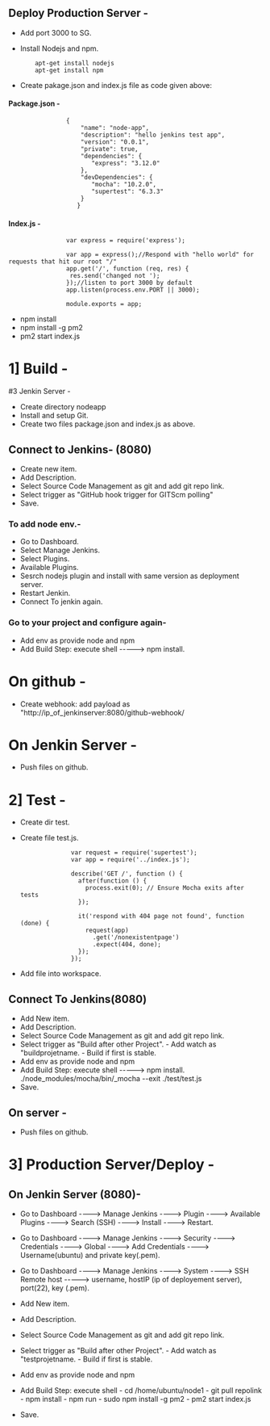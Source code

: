 
## Deploy Production Server - 
- Add port 3000 to SG.
- Install Nodejs and npm.

          apt-get install nodejs
          apt-get install npm



- Create pakage.json and index.js file as code given above:
  
#### Package.json -


                    {
                        "name": "node-app",
                        "description": "hello jenkins test app",
                        "version": "0.0.1",
                        "private": true,
                        "dependencies": {
                           "express": "3.12.0"
                        },
                        "devDependencies": {
                           "mocha": "10.2.0",
                           "supertest": "6.3.3"
                        }
                       } 





#### Index.js -

                    var express = require('express');
                     
                    var app = express();//Respond with "hello world" for requests that hit our root "/"
                    app.get('/', function (req, res) {
                     res.send('changed not ');
                    });//listen to port 3000 by default
                    app.listen(process.env.PORT || 3000);
                     
                    module.exports = app;
                     

- npm install
- npm install -g pm2
- pm2 start index.js


# 1] Build -
#3 Jenkin Server -
- Create directory nodeapp
- Install and setup Git.
- Create two files package.json and index.js as above.

## Connect to Jenkins- (8080)
- Create new item.
- Add Description.
- Select Source Code Management as git and add git repo link.
- Select trigger as "GitHub hook trigger for GITScm polling"
- Save.



### To add node env.-
- Go to Dashboard.
- Select Manage Jenkins.
- Select Plugins.
- Available Plugins.
- Sesrch nodejs plugin and install with same version as deployment server.
- Restart Jenkin.
- Connect To jenkin again.

### Go to your project and configure again-
- Add env as provide node and npm
- Add Build Step: execute shell -----> npm install.


# On github -
- Create webhook:
        add payload as "http://ip_of_jenkinserver:8080/github-webhook/


# On Jenkin Server -
- Push files on github.


# 2] Test -
- Create dir test.
- Create file test.js.



                    var request = require('supertest');
                    var app = require('../index.js');
                    
                    describe('GET /', function () {
                      after(function () {
                        process.exit(0); // Ensure Mocha exits after tests
                      });
                    
                      it('respond with 404 page not found', function (done) {
                        request(app)
                          .get('/nonexistentpage')
                          .expect(404, done);
                      });
                    });
                    



- Add file into workspace.

## Connect To Jenkins(8080)
- Add New item.
- Add Description.
- Select Source Code Management as git and add git repo link.
- Select trigger as "Build after other Project".
          - Add watch as "buildprojetname.
          - Build if first is stable.
-  Add env as provide node and npm
- Add Build Step: execute shell -----> npm install.   ./node_modules/mocha/bin/_mocha --exit ./test/test.js
- Save.

## On server -
- Push files on github.

# 3] Production Server/Deploy -
## On Jenkin Server (8080)-
- Go to Dashboard ----> Manage Jenkins ----> Plugin ----> Available Plugins ----> Search (SSH) ----> Install ----> Restart.
- Go to Dashboard ----> Manage Jenkins ----> Security ----> Credentials ----> Global ----> Add Credentials ----> Username(ubuntu) and private key(.pem).
- Go to Dashboard ----> Manage Jenkins ----> System ----> SSH Remote host -----> username, hostIP (ip of deployement server), port(22), key (.pem).


- Add New item.
- Add Description.
- Select Source Code Management as git and add git repo link.
- Select trigger as "Build after other Project".
          - Add watch as "testprojetname.
          - Build if first is stable.
-  Add env as provide node and npm
- Add Build Step: execute shell
      - cd /home/ubuntu/node1
      - git pull repolink
      - npm install
      - npm run
      - sudo npm install -g pm2
      - pm2 start index.js
- Save.















